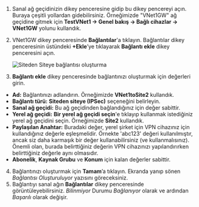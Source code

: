 1. Sanal ağ geçidinizin dikey penceresine gidip bu dikey pencereyi açın. Buraya çeşitli yollardan gidebilirsiniz. Örneğimizde "VNet1GW" ağ geçidine gitmek için **TestVNet1 -> Genel bakış -> Bağlı cihazlar -> VNet1GW** yolunu kullandık.
2. VNet1GW dikey penceresinde **Bağlantılar**'a tıklayın. Bağlantılar dikey penceresinin üstündeki **+Ekle**’ye tıklayarak **Bağlantı ekle** dikey penceresini açın.

    ![Siteden Siteye bağlantısı oluşturma](./media/vpn-gateway-add-site-to-site-connection-s2s-rm-portal-include/connection1.png)

3. **Bağlantı ekle** dikey penceresinde bağlantınızı oluşturmak için değerleri girin.

  - **Ad:** Bağlantınızı adlandırın. Örneğimizde **VNet1toSite2** kullandık.
  - **Bağlantı türü:** **Siteden siteye (IPSec)** seçeneğini belirleyin.
  - **Sanal ağ geçidi:** Bu ağ geçidinden bağlandığınız için değer sabittir.
  - **Yerel ağ geçidi:** **Bir yerel ağ geçidi seçin**'e tıklayıp kullanmak istediğiniz yerel ağ geçidini seçin. Örneğimizde **Site2** kullandık.
  - **Paylaşılan Anahtar:** Buradaki değer, yerel şirket için VPN cihazınız için kullandığınız değerle eşleşmelidir. Örnekte 'abc123' değeri kullanılmıştır, ancak siz daha karmaşık bir değer kullanabilirsiniz (ve kullanmalısınız). Önemli olan, burada belirttiğiniz değerin VPN cihazınızı yapılandırırken belirttiğiniz değerle aynı olmasıdır.
  - **Abonelik**, **Kaynak Grubu** ve **Konum** için kalan değerler sabittir.

4. Bağlantınızı oluşturmak için **Tamam**’a tıklayın. Ekranda yanıp sönen *Bağlantısı Oluşturuluyor* yazısını göreceksiniz.
5. Bağlantıyı sanal ağın **Bağlantılar** dikey penceresinde görüntüleyebilirsiniz. *Bilinmiyor* Durumu *Bağlanıyor* olarak ve ardından *Başarılı* olarak değişir.